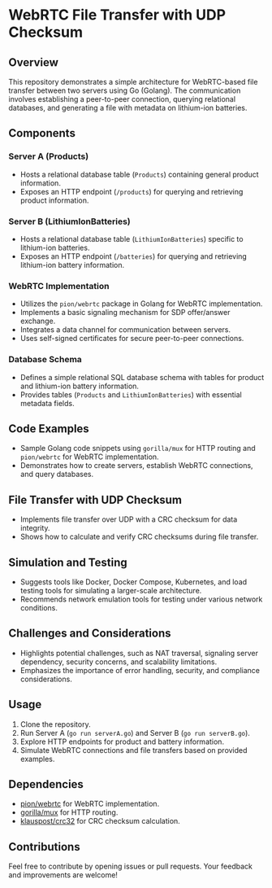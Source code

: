 # WebRTC File Transfer with UDP Checksum

## Overview

This repository demonstrates a simple architecture for WebRTC-based file transfer between two servers using Go (Golang). The communication involves establishing a peer-to-peer connection, querying relational databases, and generating a file with metadata on lithium-ion batteries.

## Components

### Server A (Products)

- Hosts a relational database table (`Products`) containing general product information.
- Exposes an HTTP endpoint (`/products`) for querying and retrieving product information.

### Server B (LithiumIonBatteries)

- Hosts a relational database table (`LithiumIonBatteries`) specific to lithium-ion batteries.
- Exposes an HTTP endpoint (`/batteries`) for querying and retrieving lithium-ion battery information.

### WebRTC Implementation

- Utilizes the `pion/webrtc` package in Golang for WebRTC implementation.
- Implements a basic signaling mechanism for SDP offer/answer exchange.
- Integrates a data channel for communication between servers.
- Uses self-signed certificates for secure peer-to-peer connections.

### Database Schema

- Defines a simple relational SQL database schema with tables for product and lithium-ion battery information.
- Provides tables (`Products` and `LithiumIonBatteries`) with essential metadata fields.

## Code Examples

- Sample Golang code snippets using `gorilla/mux` for HTTP routing and `pion/webrtc` for WebRTC implementation.
- Demonstrates how to create servers, establish WebRTC connections, and query databases.

## File Transfer with UDP Checksum

- Implements file transfer over UDP with a CRC checksum for data integrity.
- Shows how to calculate and verify CRC checksums during file transfer.

## Simulation and Testing

- Suggests tools like Docker, Docker Compose, Kubernetes, and load testing tools for simulating a larger-scale architecture.
- Recommends network emulation tools for testing under various network conditions.

## Challenges and Considerations

- Highlights potential challenges, such as NAT traversal, signaling server dependency, security concerns, and scalability limitations.
- Emphasizes the importance of error handling, security, and compliance considerations.

## Usage

1. Clone the repository.
2. Run Server A (`go run serverA.go`) and Server B (`go run serverB.go`).
3. Explore HTTP endpoints for product and battery information.
4. Simulate WebRTC connections and file transfers based on provided examples.

## Dependencies

- [pion/webrtc](https://github.com/pion/webrtc) for WebRTC implementation.
- [gorilla/mux](https://github.com/gorilla/mux) for HTTP routing.
- [klauspost/crc32](https://github.com/klauspost/crc32) for CRC checksum calculation.

## Contributions

Feel free to contribute by opening issues or pull requests. Your feedback and improvements are welcome!
